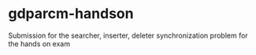 # gdparcm-handson
Submission for the searcher, inserter, deleter synchronization problem for the hands on exam
